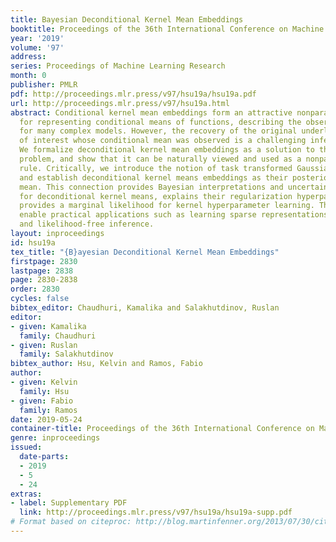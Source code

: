 ```yaml
---
title: Bayesian Deconditional Kernel Mean Embeddings
booktitle: Proceedings of the 36th International Conference on Machine Learning
year: '2019'
volume: '97'
address: 
series: Proceedings of Machine Learning Research
month: 0
publisher: PMLR
pdf: http://proceedings.mlr.press/v97/hsu19a/hsu19a.pdf
url: http://proceedings.mlr.press/v97/hsu19a.html
abstract: Conditional kernel mean embeddings form an attractive nonparametric framework
  for representing conditional means of functions, describing the observation processes
  for many complex models. However, the recovery of the original underlying function
  of interest whose conditional mean was observed is a challenging inference task.
  We formalize deconditional kernel mean embeddings as a solution to this inverse
  problem, and show that it can be naturally viewed and used as a nonparametric Bayes’
  rule. Critically, we introduce the notion of task transformed Gaussian processes
  and establish deconditional kernel means embeddings as their posterior predictive
  mean. This connection provides Bayesian interpretations and uncertainty estimates
  for deconditional kernel means, explains their regularization hyperparameters, and
  provides a marginal likelihood for kernel hyperparameter learning. They further
  enable practical applications such as learning sparse representations for big data
  and likelihood-free inference.
layout: inproceedings
id: hsu19a
tex_title: "{B}ayesian Deconditional Kernel Mean Embeddings"
firstpage: 2830
lastpage: 2838
page: 2830-2838
order: 2830
cycles: false
bibtex_editor: Chaudhuri, Kamalika and Salakhutdinov, Ruslan
editor:
- given: Kamalika
  family: Chaudhuri
- given: Ruslan
  family: Salakhutdinov
bibtex_author: Hsu, Kelvin and Ramos, Fabio
author:
- given: Kelvin
  family: Hsu
- given: Fabio
  family: Ramos
date: 2019-05-24
container-title: Proceedings of the 36th International Conference on Machine Learning
genre: inproceedings
issued:
  date-parts:
  - 2019
  - 5
  - 24
extras:
- label: Supplementary PDF
  link: http://proceedings.mlr.press/v97/hsu19a/hsu19a-supp.pdf
# Format based on citeproc: http://blog.martinfenner.org/2013/07/30/citeproc-yaml-for-bibliographies/
---
```

